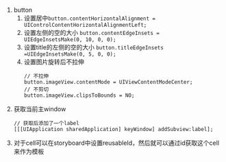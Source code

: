 1. button
    1. 设置居中`button.contentHorizontalAlignment = UIControlContentHorizontalAlignmentLeft;`
    2. 设置左侧的空的大小 `button.contentEdgeInsets = UIEdgeInsetsMake(0, 10, 0, 0);`
    3. 设置title的左侧的空的大小 `button.titleEdgeInsets =UIEdgeInsetsMake(0, 5, 0, 0);`
    4. 设置图片旋转后不拉伸 
        ```
        // 不拉伸
        button.imageView.contentMode = UIViewContentModeCenter;
        // 不剪切
        button.imageView.clipsToBounds = NO;
        ```
2. 获取当前主window
    ```
    // 获取后添加了一个label
    [[[UIApplication sharedApplication] keyWindow] addSubview:label];
    ```
3. 对于cell可以在storyboard中设置reusableId，然后就可以通过id获取这个cell来作为模板